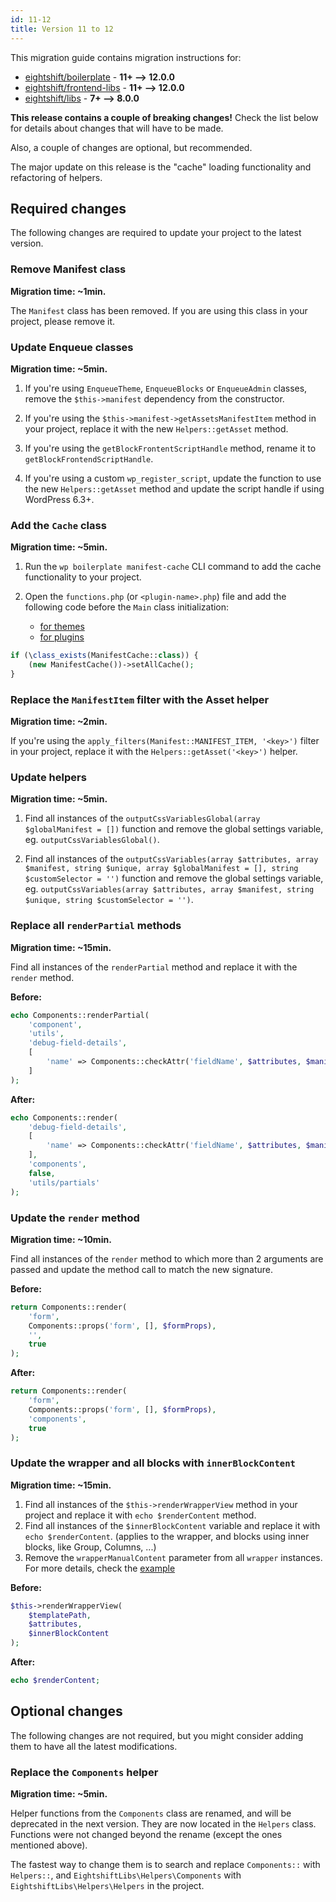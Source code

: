 ```yaml
---
id: 11-12
title: Version 11 to 12
---
```


This migration guide contains migration instructions for:

- [eightshift/boilerplate](https://github.com/infinum/eightshift-boilerplate/releases/tag/12.0.0) - **11+ --> 12.0.0**
- [eightshift/frontend-libs](https://github.com/infinum/eightshift-frontend-libs/releases/tag/12.0.0) - **11+ --> 12.0.0**
- [eightshift/libs](https://github.com/infinum/eightshift-libs/releases/tag/8.0.0) - **7+ --> 8.0.0**

**This release contains a couple of breaking changes!**
Check the list below for details about changes that will have to be made.

Also, a couple of changes are optional, but recommended.

The major update on this release is the "cache" loading functionality and refactoring of helpers.

## Required changes

The following changes are required to update your project to the latest version.

### Remove Manifest class

**Migration time: ~1min.**

The `Manifest` class has been removed. If you are using this class in your project, please remove it.

### Update Enqueue classes

**Migration time: ~5min.**

1. If you're using `EnqueueTheme`, `EnqueueBlocks` or `EnqueueAdmin` classes, remove the `$this->manifest` dependency from the constructor.

2. If you're using the `$this->manifest->getAssetsManifestItem` method in your project, replace it with the new `Helpers::getAsset` method.

3. If you're using the `getBlockFrontentScriptHandle` method, rename it to `getBlockFrontendScriptHandle`.

4. If you're using a custom `wp_register_script`, update the function to use the new `Helpers::getAsset` method and update the script handle if using WordPress 6.3+.

### Add the `Cache` class

**Migration time: ~5min.**

1. Run the `wp boilerplate manifest-cache` CLI command to add the cache functionality to your project.

2. Open the `functions.php` (or `<plugin-name>.php`) file and add the following code before the `Main` class initialization:
   - [for themes](https://github.com/infinum/eightshift-boilerplate/blob/develop/functions.php)
   - [for plugins](https://github.com/infinum/eightshift-boilerplate-plugin/blob/develop/eightshift-boilerplate.php)

```php
if (\class_exists(ManifestCache::class)) {
	(new ManifestCache())->setAllCache();
}
```

### Replace the `ManifestItem` filter with the Asset helper

**Migration time: ~2min.**

If you're using the `apply_filters(Manifest::MANIFEST_ITEM, '<key>')` filter in your project, replace it with the `Helpers::getAsset('<key>')` helper.

### Update helpers

**Migration time: ~5min.**

1. Find all instances of the `outputCssVariablesGlobal(array $globalManifest = [])` function and remove the global settings variable, eg. `outputCssVariablesGlobal()`.

2. Find all instances of the `outputCssVariables(array $attributes, array $manifest, string $unique, array $globalManifest = [], string $customSelector = '')` function and remove the global settings variable, eg. `outputCssVariables(array $attributes, array $manifest, string $unique, string $customSelector = '')`.

### Replace all `renderPartial` methods

**Migration time: ~15min.**

Find all instances of the `renderPartial` method and replace it with the `render` method.

**Before:**
```php
echo Components::renderPartial(
	'component',
	'utils',
	'debug-field-details',
	[
		'name' => Components::checkAttr('fieldName', $attributes, $manifest),
	]
);
```

**After:**
```php
echo Components::render(
	'debug-field-details',
	[
		'name' => Components::checkAttr('fieldName', $attributes, $manifest),
	],
	'components',
	false,
	'utils/partials'
);
```

### Update the `render` method

**Migration time: ~10min.**

Find all instances of the `render` method to which more than 2 arguments are passed and update the method call to match the new signature.

**Before:**
```php
return Components::render(
	'form',
	Components::props('form', [], $formProps),
	'',
	true
);
```

**After:**
```php
return Components::render(
	'form',
	Components::props('form', [], $formProps),
	'components',
	true
);
```

### Update the wrapper and all blocks with `innerBlockContent`

**Migration time: ~15min.**

1. Find all instances of the `$this->renderWrapperView` method in your project and replace it with `echo $renderContent` method.
2. Find all instances of the `$innerBlockContent` variable and replace it with `echo $renderContent`. (applies to the wrapper, and blocks using inner blocks, like Group, Columns, ...)
3. Remove the `wrapperManualContent` parameter from all `wrapper` instances.
For more details, check the [example](https://github.com/infinum/eightshift-frontend-libs/blob/feature/new-libs/blocks/init/src/Blocks/wrapper/wrapper.php)

**Before:**
```php
$this->renderWrapperView(
	$templatePath,
	$attributes,
	$innerBlockContent
);
```

**After:**
```php
echo $renderContent;
```

## Optional changes

The following changes are not required, but you might consider adding them to have all the latest modifications.

### Replace the `Components` helper

**Migration time: ~5min.**

Helper functions from the `Components` class are renamed, and will be deprecated in the next version. They are now located in the `Helpers` class. Functions were not changed beyond the rename (except the ones mentioned above).

The fastest way to change them is to search and replace `Components::` with `Helpers::`, and `EightshiftLibs\Helpers\Components` with `EightshiftLibs\Helpers\Helpers` in the project.
